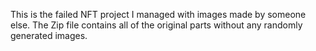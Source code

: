 This is the failed NFT project I managed with images made by someone else.
The Zip file contains all of the original parts without any randomly generated images.
